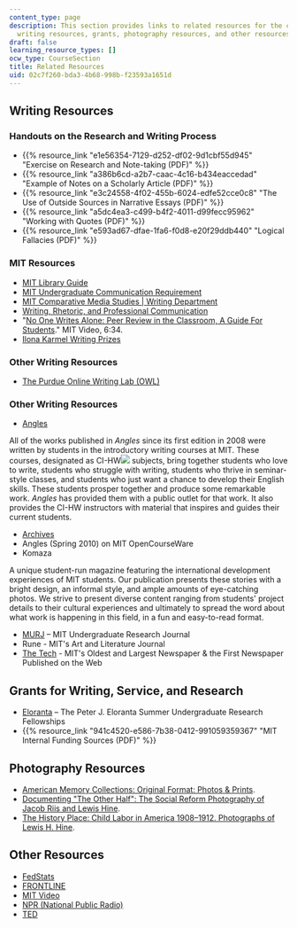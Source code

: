 ```yaml
---
content_type: page
description: This section provides links to related resources for the course, including
  writing resources, grants, photography resources, and other resources.
draft: false
learning_resource_types: []
ocw_type: CourseSection
title: Related Resources
uid: 02c7f260-bda3-4b68-998b-f23593a1651d
---
```

## Writing Resources

### Handouts on the Research and Writing Process

- {{% resource_link "e1e56354-7129-d252-df02-9d1cbf55d945" "Exercise on Research and Note-taking (PDF)" %}}
- {{% resource_link "a386b6cd-a2b7-caac-4c16-b434eaccedad" "Example of Notes on a Scholarly Article (PDF)" %}}
- {{% resource_link "e3c24558-4f02-455b-6024-edfe52cce0c8" "The Use of Outside Sources in Narrative Essays (PDF)" %}}
- {{% resource_link "a5dc4ea3-c499-b4f2-4011-d99fecc95962" "Working with Quotes (PDF)" %}}
- {{% resource_link "e593ad67-dfae-1fa6-f0d8-e20f29ddb440" "Logical Fallacies (PDF)" %}}

### MIT Resources

- [MIT Library Guide](http://libguides.mit.edu/21w011)
- [MIT Undergraduate Communication Requirement](http://web.mit.edu/commreq/index.html)
- [MIT Comparative Media Studies | Writing Department](https://cmsw.mit.edu/)
- [Writing, Rhetoric, and Professional Communication](http://cmsw.mit.edu/education/writing-rhetoric-professional-communication/)
- "[No One Writes Alone: Peer Review in the Classroom, A Guide For Students](http://techtv.mit.edu/videos/14629-no-one-writes-alone-peer-review-in-the-classroom-a-guide-for-students)." MIT Video, 6:34.
- [Ilona Karmel Writing Prizes](http://cmsw.mit.edu/publications/ilona-karmel-writing-prizes/)

### Other Writing Resources

- [The Purdue Online Writing Lab (OWL)](https://owl.english.purdue.edu/)

### Other Writing Resources

- [Angles](http://cmsw.mit.edu/publications/angles/)

All of the works published in *Angles* since its first edition in 2008 were written by students in the introductory writing courses at MIT. These courses, designated as CI-HW![](/images/educator/icon-question-cihw.png) subjects, bring together students who love to write, students who struggle with writing, students who thrive in seminar-style classes, and students who just want a chance to develop their English skills. These students prosper together and produce some remarkable work. *Angles* has provided them with a public outlet for that work. It also provides the CI-HW instructors with material that inspires and guides their current students.

- [Archives](http://cmsw.mit.edu/publications/angles/)
- Angles (Spring 2010) on MIT OpenCourseWare
- Komaza

A unique student-run magazine featuring the international development experiences of MIT students. Our publication presents these stories with a bright design, an informal style, and ample amounts of eye-catching photos. We strive to present diverse content ranging from students' project details to their cultural experiences and ultimately to spread the word about what work is happening in this field, in a fun and easy-to-read format.

- [MURJ](http://murj.mit.edu/) – MIT Undergraduate Research Journal
- Rune - MIT's Art and Literature Journal
- [The Tech](https://thetech.com/) - MIT's Oldest and Largest Newspaper & the First Newspaper Published on the Web

## Grants for Writing, Service, and Research

- [Eloranta](http://web.mit.edu/eloranta/) – The Peter J. Eloranta Summer Undergraduate Research Fellowships
- {{% resource_link "941c4520-e586-7b38-0412-991059359367" "MIT Internal Funding Sources (PDF)" %}}

## Photography Resources

- [American Memory Collections: Original Format: Photos & Prints](http://memory.loc.gov/cgi-bin/query/S?ammem/collections:@field%28FLD003+@band%28origf+Photograph%29%29:heading=Original+Format%3a+Photos+&+Prints).
- [Documenting "The Other Half": The Social Reform Photography of Jacob Riis and Lewis Hine](http://xroads.virginia.edu/~ma01/davis/photography/images/riisphotos/slideshow1.html).
- [The History Place: Child Labor in America 1908–1912. Photographs of Lewis H. Hine](http://www.historyplace.com/unitedstates/childlabor/).

## Other Resources

- [FedStats](https://www.library.ucdavis.edu/database/fedstats/)
- [FRONTLINE](http://www.pbs.org/wgbh/pages/frontline/)
- [MIT Video](http://video.mit.edu/)
- [NPR (National Public Radio)](http://www.npr.org/)
- [TED](http://www.ted.com/)